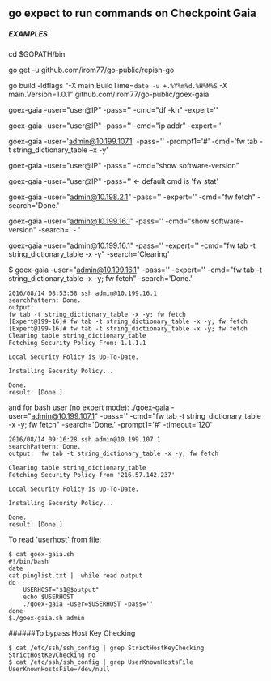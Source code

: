## go expect to run commands on Checkpoint Gaia

##### EXAMPLES
cd $GOPATH/bin

go get -u github.com/irom77/go-public/repish-go

go build -ldflags "-X main.BuildTime=`date -u +.%Y%m%d.%H%M%S` -X main.Version=1.0.1" github.com/irom77/go-public/goex-gaia

goex-gaia -user="user@IP" -pass='' -cmd="df -kh" -expert=''

goex-gaia -user="user@IP" -pass='' -cmd="ip addr" -expert=''

goex-gaia -user='admin@10.199.107.1' -pass='' -prompt1='#' -cmd='fw tab -t string_dictionary_table –x -y'

goex-gaia -user="user@IP" -pass='' -cmd="show software-version" 

goex-gaia -user="user@IP" -pass='' <- default cmd is 'fw stat'

goex-gaia -user="admin@10.198.2.1" -pass='' -expert='' -cmd="fw fetch" -search='Done.'

goex-gaia -user="admin@10.199.16.1" -pass='' -cmd="show software-version" -search=' - '

goex-gaia -user="admin@10.199.16.1" -pass='' -expert='' -cmd="fw tab -t string_dictionary_table -x -y" -search='Clearing'

$ goex-gaia -user="admin@10.199.16.1" -pass='' -expert='' -cmd="fw tab -t string_dictionary_table -x -y; fw fetch" -search='Done.'

```
2016/08/14 08:53:58 ssh admin@10.199.16.1
searchPattern: Done.
output:  
fw tab -t string_dictionary_table -x -y; fw fetch
[Expert@199-16]# fw tab -t string_dictionary_table -x -y; fw fetch
[Expert@199-16]# fw tab -t string_dictionary_table -x -y; fw fetch 
Clearing table string_dictionary_table
Fetching Security Policy From: 1.1.1.1

Local Security Policy is Up-To-Date.

Installing Security Policy...

Done.
result: [Done.]
```

and for bash user (no expert mode):
./goex-gaia -user="admin@10.199.107.1" -pass='' -cmd="fw tab -t string_dictionary_table -x -y; fw fetch" -search='Done.' -prompt1='#' -timeout='120'

```
2016/08/14 09:16:28 ssh admin@10.199.107.1
searchPattern: Done.
output:  fw tab -t string_dictionary_table -x -y; fw fetch

Clearing table string_dictionary_table
Fetching Security Policy from '216.57.142.237'

Local Security Policy is Up-To-Date.

Installing Security Policy...

Done.
result: [Done.]
```


To read 'userhost' from file: 

```
$ cat goex-gaia.sh
#!/bin/bash
date
cat pinglist.txt |  while read output
do
    USERHOST="$1@$output"
    echo $USERHOST
    ./goex-gaia -user=$USERHOST -pass=''
done
$./goex-gaia.sh admin
```


######To bypass Host Key Checking

	$ cat /etc/ssh/ssh_config | grep StrictHostKeyChecking
	StrictHostKeyChecking no
	$ cat /etc/ssh/ssh_config | grep UserKnownHostsFile
	UserKnownHostsFile=/dev/null
	 